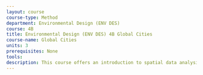 ```yaml
---
layout: course 
course-type: Method
department: Environmental Design (ENV DES)
course: 4B
title: Environmental Design (ENV DES) 4B Global Cities
course-name: Global Cities
units: 3
prerequisites: None
tools: 
description: This course offers an introduction to spatial data analysis. It integrates ArcGIS analysis with spatial statistical analysis for the study of pattern and process applicable to a wide variety of fields. Major topics covered include - spatial sampling, processing data with ARC Info, exploratory GIS analysis, spatial decomposition, spatial point patterns and Ripley's K function, spatial autocorrelation, geostatistics, spatially weighted regression, spatial autoregression, generalized linear models and generalized linear mixed models.
---
```

